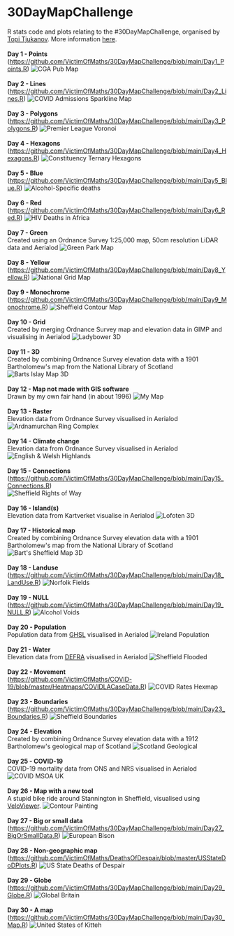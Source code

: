 # 30DayMapChallenge
R stats code and plots relating to the #30DayMapChallenge, organised by [Topi Tjukanov](https://twitter.com/tjukanov). More information [here](https://github.com/tjukanovt/30DayMapChallenge).<br><br>
**Day 1 - Points**<br>
(https://github.com/VictimOfMaths/30DayMapChallenge/blob/main/Day1_Points.R)
![CGA Pub Map](https://github.com/VictimOfMaths/30DayMapChallenge/blob/main/CGAPubs2016.png)<br><br>
**Day 2 - Lines**<br>
(https://github.com/VictimOfMaths/30DayMapChallenge/blob/main/Day2_Lines.R)
![COVID Admissions Sparkline Map](https://github.com/VictimOfMaths/30DayMapChallenge/blob/main/COVIDSparklinesAdm.png)<br><br>
**Day 3 - Polygons**<br>
(https://github.com/VictimOfMaths/30DayMapChallenge/blob/main/Day3_Polygons.R)
![Premier League Voronoi](https://github.com/VictimOfMaths/30DayMapChallenge/blob/main/PremierLeagueVoronoi.png)<br><br>
**Day 4 - Hexagons**<br>
(https://github.com/VictimOfMaths/30DayMapChallenge/blob/main/Day4_Hexagons.R)
![Constituency Ternary Hexagons](https://github.com/VictimOfMaths/30DayMapChallenge/blob/main/ConstHexTern2019.png)<br><br>
**Day 5 - Blue**<br>
(https://github.com/VictimOfMaths/30DayMapChallenge/blob/main/Day5_Blue.R)
![Alcohol-Specific deaths](https://github.com/VictimOfMaths/30DayMapChallenge/blob/main/AlcSpecDeathsGB.png)<br><br>
**Day 6 - Red**<br>
(https://github.com/VictimOfMaths/30DayMapChallenge/blob/main/Day6_Red.R)
![HIV Deaths in Africa](https://github.com/VictimOfMaths/30DayMapChallenge/blob/main/HIVDeaths.png)<br><br>
**Day 7 - Green**<br>
Created using an Ordnance Survey 1:25,000 map, 50cm resolution LiDAR data and Aerialod
![Green Park Map](https://github.com/VictimOfMaths/30DayMapChallenge/blob/main/GreenPark.png)<br><br>
**Day 8 - Yellow**<br>
(https://github.com/VictimOfMaths/30DayMapChallenge/blob/main/Day8_Yellow.R)
![National Grid Map](https://github.com/VictimOfMaths/30DayMapChallenge/blob/main/NationalGridMap.png)<br><br>
**Day 9 - Monochrome**<br>
(https://github.com/VictimOfMaths/30DayMapChallenge/blob/main/Day9_Monochrome.R)
![Sheffield Contour Map](https://github.com/VictimOfMaths/30DayMapChallenge/blob/main/SheffieldContours.png)<br><br>
**Day 10 - Grid**<br>
Created by merging Ordnance Survey map and elevation data in GIMP and visualising in Aerialod
![Ladybower 3D](https://github.com/VictimOfMaths/30DayMapChallenge/blob/main/Ladybower2.png)<br><br>
**Day 11 - 3D**<br>
Created by combining Ordnance Survey elevation data with a 1901 Bartholomew's map from the National Library of Scotland
![Barts Islay Map 3D](https://github.com/VictimOfMaths/30DayMapChallenge/blob/main/image20.png)<br><br>
**Day 12 - Map not made with GIS software**<br>
Drawn by my own fair hand (in about 1996)
![My Map](https://github.com/VictimOfMaths/30DayMapChallenge/blob/main/MyMap.jpg)<br><br>
**Day 13 - Raster**<br>
Elevation data from Ordnance Survey visualised in Aerialod
![Ardnamurchan Ring Complex](https://github.com/VictimOfMaths/30DayMapChallenge/blob/main/ArdnamurchanFinal.png)<br><br>
**Day 14 - Climate change**<br>
Elevation data from Ordnance Survey visualised in Aerialod
![English & Welsh Highlands](https://github.com/VictimOfMaths/30DayMapChallenge/blob/main/English%20Highlands.png)<br><br>
**Day 15 - Connections**<br>
(https://github.com/VictimOfMaths/30DayMapChallenge/blob/main/Day15_Connections.R)<br>
![Sheffield Rights of Way](https://github.com/VictimOfMaths/30DayMapChallenge/blob/main/SheffieldROW.png)<br><br>
**Day 16 - Island(s)**<br>
Elevation data from Kartverket visualise in Aerialod
![Lofoten 3D](https://github.com/VictimOfMaths/30DayMapChallenge/blob/main/Lofoten.png)<br><br>
**Day 17 - Historical map**<br>
Created by combining Ordnance Survey elevation data with a 1901 Bartholomew's map from the National Library of Scotland
![Bart's Sheffield Map 3D](https://github.com/VictimOfMaths/30DayMapChallenge/blob/main/Sheffield%20Final2.png)<br><br>
**Day 18 - Landuse**<br>
(https://github.com/VictimOfMaths/30DayMapChallenge/blob/main/Day18_LandUse.R)
![Norfolk Fields](https://github.com/VictimOfMaths/30DayMapChallenge/blob/main/NorfolkFields.png)<br><br>
**Day 19 - NULL**<br>
(https://github.com/VictimOfMaths/30DayMapChallenge/blob/main/Day19_NULL.R)
![Alcohol Voids](https://github.com/VictimOfMaths/30DayMapChallenge/blob/main/AlcoholVoids.png)<br><br>
**Day 20 - Population**<br>
Population data from [GHSL](https://ghsl.jrc.ec.europa.eu/ghs_pop2019.php) visualised in Aerialod
![Ireland Population](https://github.com/VictimOfMaths/30DayMapChallenge/blob/main/IrelandPop.png)<br><br>
**Day 21 - Water**<br>
Elevation data from [DEFRA](https://environment.data.gov.uk/DefraDataDownload/?Mode=survey) visualised in Aerialod
![Sheffield Flooded](https://github.com/VictimOfMaths/30DayMapChallenge/blob/main/Sheffield%20Flooded%202.png)<br><br>
**Day 22 - Movement**<br>
(https://github.com/VictimOfMaths/COVID-19/blob/master/Heatmaps/COVIDLACaseData.R)
![COVID Rates Hexmap](https://github.com/VictimOfMaths/30DayMapChallenge/blob/main/HexAnimUKrate.gif)<br><br>
**Day 23 - Boundaries**<br>
(https://github.com/VictimOfMaths/30DayMapChallenge/blob/main/Day23_Boundaries.R)
![Sheffield Boundaries](https://github.com/VictimOfMaths/30DayMapChallenge/blob/main/SheffieldBoundaries.png)<br><br>
**Day 24 - Elevation**<br>
Created by combining Ordnance Survey elevation data with a 1912 Bartholomew's geological map of Scotland
![Scotland Geological](https://github.com/VictimOfMaths/30DayMapChallenge/blob/main/ScotlandGeological.png)<br><br>
**Day 25 - COVID-19**<br>
COVID-19 mortality data from ONS and NRS visualised in Aerialod
![COVID MSOA UK](https://github.com/VictimOfMaths/30DayMapChallenge/blob/main/COVIDMSOAUKv2.png)<br><br>
**Day 26 - Map with a new tool**<br>
A stupid bike ride around Stannington in Sheffield, visualised using [VeloViewer](https://veloviewer.com/).
![Contour Painting](https://github.com/VictimOfMaths/30DayMapChallenge/blob/main/ContourPainting.jpg)<br><br>
**Day 27 - Big or small data**<br>
(https://github.com/VictimOfMaths/30DayMapChallenge/blob/main/Day27_BigOrSmallData.R)
![European Bison](https://github.com/VictimOfMaths/30DayMapChallenge/blob/main/EuropeanBison.png)<br><br>
**Day 28 - Non-geographic map**<br>
(https://github.com/VictimOfMaths/DeathsOfDespair/blob/master/USStateDoDPlots.R)
![US State Deaths of Despair](https://github.com/VictimOfMaths/DeathsOfDespair/blob/master/DoDUSStates.png)<br><br>
**Day 29 - Globe**<br>
(https://github.com/VictimOfMaths/30DayMapChallenge/blob/main/Day29_Globe.R)
![Global Britain](https://github.com/VictimOfMaths/30DayMapChallenge/blob/main/GlobalBritain.png)<br><br>
**Day 30 - A map**<br>
(https://github.com/VictimOfMaths/30DayMapChallenge/blob/main/Day30_Map.R)
![United States of Kitteh](https://github.com/VictimOfMaths/30DayMapChallenge/blob/main/UnitedStatesOfKitteh.png)
